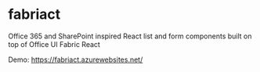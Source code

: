 ﻿# fabriact
 
 Office 365 and SharePoint inspired React list and form components built on top of Office UI Fabric React
 
 Demo: https://fabriact.azurewebsites.net/
